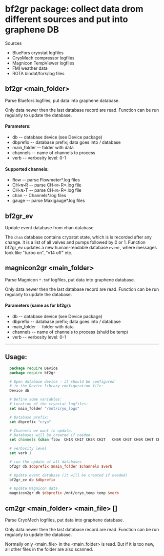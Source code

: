 # bf2gr package: collect data drom different sources and put into graphene DB

Sources
* BlueFors cryostat logfiles
* CryoMech compressor logfiles
* Magnicon TempViewer logfiles
* FMI weather data
* ROTA bindat/fork/log files

## bf2gr <db> <dbprefix> <main_folder> <channels> <verb>

Parse Bluefors logfiles, put data into graphene database.

Only data newer then the last database record are read. Function can be
run regularly to update the database.

#### Parameters:
* db          -- database device (see Device package)
* dbprefix    -- database prefix; data goes into <dbprefix>/<channel> database
* main_folder -- folder with data
* channels    -- name of channels to process
* verb        -- verbosity level: 0-1

#### Supported channels:
* flow   -- parse Flowmeter*.log files
* CH`<N>`R -- parse CH`<N>` R*.log file
* CH`<N>`T -- parse CH`<N>` R*.log file
* chan   -- Channels*.log files
* gauge  -- parse Maxigauge*.log files

## bf2gr_ev

Update event database from chan database

The `chan` database contains cryostat state, which is is recorded after
any change. It is a list of all valves and pumps followed by 0 or 1.
Function bf2gr_ev updates a new human-readable database `event`, where
messages look like "turbo on", "v14 off" etc.

## magnicon2gr <db> <dbprefix> <main_folder> <channels> <verb>

Parse Magnicon `*.tmf` logfiles, put data into graphene database.

Only data newer then the last database record are read. Function can be
run regularly to update the database.

#### Parameters (same as for bf2gr):
* db          -- database device (see Device package)
* dbprefix    -- database prefix; data goes into <dbprefix>/<channel> database
* main_folder -- folder with data
* channels    -- name of channels to process (shuld be temp)
* verb        -- verbosity level: 0-1

---
## Usage:
```tcl
  package require Device
  package require bf2gr

  # Open database device - it should be configured
  # in the Device library configuration file:
  Device db

  # Define some variables:
  # Location of the cryostat logfiles:
  set main_folder "/mnt/cryo_logs"

  # Database prefix:
  set dbprefix "cryo"

  # Channels we want to update.
  # Databases will be created if needed.
  set channels {chan flow  CH1R CH1T CH2R CH2T   CH5R CH5T CH6R CH6T CH7R CH7T }

  # verbosity level
  set verb 1

  # run the update of all databases
  bf2gr db $dbprefix $main_folder $channels $verb

  # Update event database (it will be created if needed)
  bf2gr_ev db $dbprefix

  # Update Magnicon data
  magnicon2gr db $dbprefix /mnt/cryo_temp temp $verb
```

## cm2gr <db> <dbprefix> <main_folder> <main_file> [<verb>]

Parse CryoMech logfiles, put data into graphene database.

Only data newer then the last database record are read. Function can be
run regularly to update the database.

Normally only <main_file> in the <main_folder> is read. But if
it is too new, all other files in the folder are also scanned.
